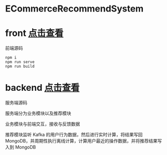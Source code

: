 # ECommerceRecommendSystem

# front [点击查看]( https://github.com/ittqqzz/ECommerceRecommendSystem/tree/master/front )

前端源码

```
npm i
npm run serve
npm run build
```

# backend [点击查看]( https://github.com/ittqqzz/ECommerceRecommendSystem/tree/master/backend )

服务端源码

服务端分为业务模块以及推荐模块

业务模块与前端交互，接收与反馈数据

推荐模块监听 Kafka 的用户行为数据，然后进行实时计算，将结果写回 MongoDB，并周期性执行离线计算，计算用户最近的操作数据，并将推荐结果写入到 MongoDB

